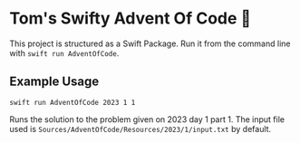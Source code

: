 # Tom's Swifty Advent Of Code 🎁

This project is structured as a Swift Package. Run it from the command line with
`swift run AdventOfCode`.

## Example Usage

`swift run AdventOfCode 2023 1 1`

Runs the solution to the problem given on 2023 day 1 part 1. The input file used is
`Sources/AdventOfCode/Resources/2023/1/input.txt` by default.
